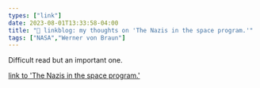 ```yaml
---
types: ["link"]
date: 2023-08-01T13:33:58-04:00
title: "🔗 linkblog: my thoughts on 'The Nazis in the space program.'"
tags: ["NASA","Werner von Braun"]
---
```

Difficult read but an important one.  
 

[link to 'The Nazis in the space program.'](https://slate.com/technology/2023/08/nasa-nazi-history-von-braun.html?via=rss)
